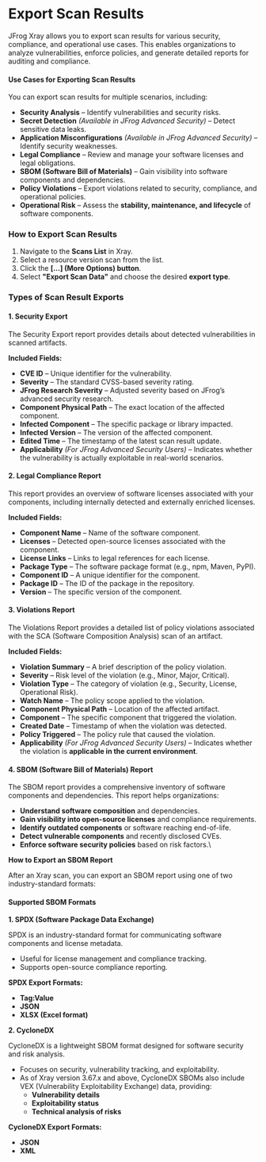 # Export Scan Results

JFrog Xray allows you to export scan results for various security, compliance, and operational use cases. This enables organizations to analyze vulnerabilities, enforce policies, and generate detailed reports for auditing and compliance.

#### **Use Cases for Exporting Scan Results**

You can export scan results for multiple scenarios, including:

* **Security Analysis** – Identify vulnerabilities and security risks.
* **Secret Detection** _(Available in JFrog Advanced Security)_ – Detect sensitive data leaks.
* **Application Misconfigurations** _(Available in JFrog Advanced Security)_ – Identify security weaknesses.
* **Legal Compliance** – Review and manage your software licenses and legal obligations.
* **SBOM (Software Bill of Materials)** – Gain visibility into software components and dependencies.
* **Policy Violations** – Export violations related to security, compliance, and operational policies.
* **Operational Risk** – Assess the **stability, maintenance, and lifecycle** of software components.

### **How to Export Scan Results**

1. Navigate to the **Scans List** in Xray.
2. Select a resource version scan from the list.
3. Click the **\[...] (More Options) button**.
4. Select **"Export Scan Data"** and choose the desired **export type**.

### **Types of Scan Result Exports**

#### **1. Security Export**

The Security Export report provides details about detected vulnerabilities in scanned artifacts.

**Included Fields:**

* **CVE ID** – Unique identifier for the vulnerability.
* **Severity** – The standard CVSS-based severity rating.
* **JFrog Research Severity** – Adjusted severity based on JFrog’s advanced security research.
* **Component Physical Path** – The exact location of the affected component.
* **Infected Component** – The specific package or library impacted.
* **Infected Version** – The version of the affected component.
* **Edited Time** – The timestamp of the latest scan result update.
* **Applicability** _(For JFrog Advanced Security Users)_ – Indicates whether the vulnerability is actually exploitable in real-world scenarios.

#### **2. Legal Compliance Report**

This report provides an overview of software licenses associated with your components, including internally detected and externally enriched licenses.

**Included Fields:**

* **Component Name** – Name of the software component.
* **Licenses** – Detected open-source licenses associated with the component.
* **License Links** – Links to legal references for each license.
* **Package Type** – The software package format (e.g., npm, Maven, PyPI).
* **Component ID** – A unique identifier for the component.
* **Package ID** – The ID of the package in the repository.
* **Version** – The specific version of the component.

#### **3. Violations Report**

The Violations Report provides a detailed list of policy violations associated with the SCA (Software Composition Analysis) scan of an artifact.

**Included Fields:**

* **Violation Summary** – A brief description of the policy violation.
* **Severity** – Risk level of the violation (e.g., Minor, Major, Critical).
* **Violation Type** – The category of violation (e.g., Security, License, Operational Risk).
* **Watch Name** – The policy scope applied to the violation.
* **Component Physical Path** – Location of the affected artifact.
* **Component** – The specific component that triggered the violation.
* **Created Date** – Timestamp of when the violation was detected.
* &#x20;**Policy Triggered** – The policy rule that caused the violation.
* **Applicability** _(For JFrog Advanced Security Users)_ – Indicates whether the violation is **applicable in the current environment**.

#### **4. SBOM (Software Bill of Materials) Report**

The SBOM report provides a comprehensive inventory of software components and dependencies. This report helps organizations:

* **Understand software composition** and dependencies.
* **Gain visibility into open-source licenses** and compliance requirements.
* **Identify outdated components** or software reaching end-of-life.
* **Detect vulnerable components** and recently disclosed CVEs.
* **Enforce software security policies** based on risk factors.\


**How to Export an SBOM Report**

After an Xray scan, you can export an SBOM report using one of two industry-standard formats:

#### **Supported SBOM Formats**

**1. SPDX (Software Package Data Exchange)**

SPDX is an industry-standard format for communicating software components and license metadata.

* Useful for license management and compliance tracking.
* Supports open-source compliance reporting.

**SPDX Export Formats:**

* **Tag:Value**
* **JSON**
* **XLSX (Excel format)**

**2. CycloneDX**

CycloneDX is a lightweight SBOM format designed for software security and risk analysis.

* Focuses on security, vulnerability tracking, and exploitability.
* As of Xray version 3.67.x and above, CycloneDX SBOMs also include VEX (Vulnerability Exploitability Exchange) data, providing:
  * **Vulnerability details**
  * **Exploitability status**
  * **Technical analysis of risks**

**CycloneDX Export Formats:**

* **JSON**
* **XML**
